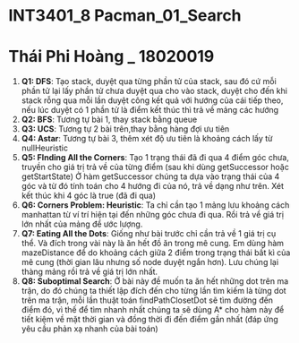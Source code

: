 # INT3401_8 Pacman_01_Search
# Thái Phi Hoàng _ 18020019

1. **Q1: DFS**:
   Tạo stack, duyệt qua từng phần tử của stack, sau đó cứ mỗi phần tử lại lấy phần tử chưa duyệt qua cho vào stack, duyệt cho đến khi stack rỗng qua mỗi lần duyệt công kết quả với hướng của cái tiếp theo, nếu lúc duyệt có 1 phần tử là điểm kết thúc thì trả về mảng các hướng
2. **Q2: BFS**:
   Tương tự bài 1, thay stack bằng queue
3. **Q3: UCS**:
   Tương tự 2 bài trên,thay bằng hàng đợi ưu tiên
4. **Q4: Astar**:
   Tương tự bài 3, thêm xét độ ưu tiên là khoảng cách lấy từ nullHeuristic
5. **Q5: FInding All the Corners**:
   Tạo 1 trạng thái đã đi qua 4 điểm góc chưa, truyền cho giá trị trả về của từng điểm (sau khi dùng getSuccessor hoặc getStartState) Ở hàm getSuccessor chúng ta dựa vào trạng thái của 4 góc và từ đó tính toán cho 4 hướng đi của nó, trả về dạng như trên. Xét kết thúc khi 4 góc là true (đã đi qua)
6. **Q6: Corners Problem: Heuristic**:
Ta chỉ cần tạo 1 mảng lưu khoảng cách manhattan từ ví trí hiện tại đến những góc chưa đi qua. Rồi trả về giá trị lớn nhất của mảng để ước lượng.
7. **Q7: Eating All the Dots**:
   Giống như bài trước chỉ cần trả về 1 giá trị cụ thể. Và đích trong vài này là ăn hết đồ ăn trong mê cung. Em dùng hàm mazeDistance để do khoảng cách giữa 2 điểm trong trạng thái bất kì của mê cung (thời gian lâu nhưng số node duyệt ngắn hơn). Lưu chúng lại thàng mảng rồi trả về giá trị lớn nhất.
8. **Q8: Suboptimal Search**:
   Ở bài này đề muốn ta ăn hết những dot trên ma trận, do đó chúng ta thiết lập đích đến cho từng lần tìm kiếm là từng dot trên ma trận, mỗi lần thuật toán findPathClosetDot sẽ tìm đường đến điểm đó, vì thế để tìm nhanh nhất chúng ta sẽ dùng A* cho hàm này để tiết kiệm về mặt thời gian và đồng thời đi đến điểm gần nhất (đáp ứng yêu cầu phản xạ nhanh của bài toán)
